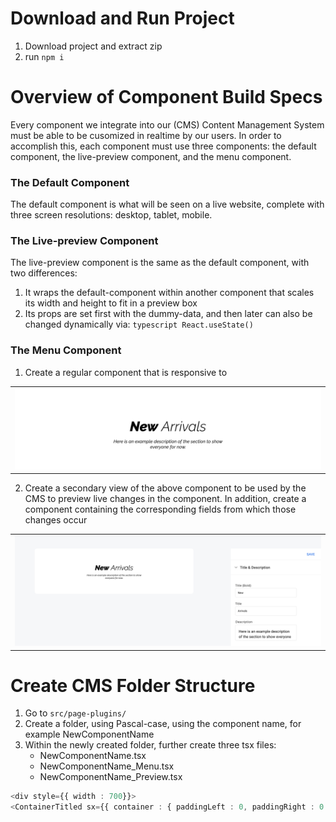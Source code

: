 # Download and Run Project
1. Download project and extract zip
2. run ```npm i```


# Overview of Component Build Specs
Every component we integrate into our (CMS) Content Management System must be able to be cusomized in realtime by our users. In order to accomplish this, each component must use three components: the default component, the live-preview component, and the menu component. 

### The Default Component
The default component is what will be seen on a live website, complete with three screen resolutions: desktop, tablet, mobile.

### The Live-preview Component
The live-preview component is the same as the default component, with two differences: 
1. It wraps the default-component within another component that scales its width and height to fit in a preview box
2. Its props are set first with the dummy-data, and then later can also be changed dynamically via: ```typescript React.useState()```

### The Menu Component

1. Create a regular component that is responsive to 

<table><tr><td>
    <img src="images/component-desktop.png">
</td></tr></table>

2. Create a secondary view of the above component to be used by the CMS to preview live changes in the component. In addition, create a component containing the corresponding fields from which those changes occur<br>
<table><tr><td>
    <img src="images/component-cms.png">
</td></tr></table>


# Create CMS Folder Structure
1. Go to ```src/page-plugins/```
2. Create a folder, using Pascal-case, using the component name, for example NewComponentName
3. Within the newly created folder, further create three tsx files:
   * NewComponentName.tsx
   * NewComponentName_Menu.tsx
   * NewComponentName_Preview.tsx









```typescript
<div style={{ width : 700}}>
<ContainerTitled sx={{ container : { paddingLeft : 0, paddingRight : 0 }}} notitle>
```

